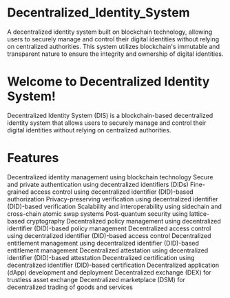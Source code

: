 # Decentralized_Identity_System
A decentralized identity system built on blockchain technology, allowing users to securely manage and control their digital identities without relying on centralized authorities. This system utilizes blockchain's immutable and transparent nature to ensure the integrity and ownership of digital identities.

# Welcome to Decentralized Identity System!
Decentralized Identity System (DIS) is a blockchain-based decentralized identity system that allows users to securely manage and control their digital identities without relying on centralized authorities.

# Features
Decentralized identity management using blockchain technology
Secure and private authentication using decentralized identifiers (DIDs)
Fine-grained access control using decentralized identifier (DID)-based authorization
Privacy-preserving verification using decentralized identifier (DID)-based verification
Scalability and interoperability using sidechain and cross-chain atomic swap systems
Post-quantum security using lattice-based cryptography
Decentralized policy management using decentralized identifier (DID)-based policy management
Decentralized access control using decentralized identifier (DID)-based access control
Decentralized entitlement management using decentralized identifier (DID)-based entitlement management
Decentralized attestation using decentralized identifier (DID)-based attestation
Decentralized certification using decentralized identifier (DID)-based certification
Decentralized application (dApp) development and deployment
Decentralized exchange (DEX) for trustless asset exchange
Decentralized marketplace (DSM) for decentralized trading of goods and services
